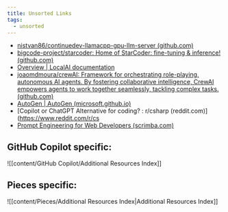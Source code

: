 ```yaml
---
title: Unsorted Links
tags:
  - unsorted
---
```

- [nistvan86/continuedev-llamacpp-gpu-llm-server (github.com)](https://github.com/nistvan86/continuedev-llamacpp-gpu-llm-server)
- [bigcode-project/starcoder: Home of StarCoder: fine-tuning & inference! (github.com)](https://github.com/bigcode-project/starcoder)
- [Overview | LocalAI documentation](https://localai.io/)
- [joaomdmoura/crewAI: Framework for orchestrating role-playing, autonomous AI agents. By fostering collaborative intelligence, CrewAI empowers agents to work together seamlessly, tackling complex tasks. (github.com)](https://github.com/joaomdmoura/crewAI)
- [AutoGen | AutoGen (microsoft.github.io)](https://microsoft.github.io/autogen/)
- [Copilot or ChatGPT Alternative for coding? : r/csharp (reddit.com)](https://www.reddit.com/r/cs
- [Prompt Engineering for Web Developers (scrimba.com)](https://scrimba.com/learn/promptengineering/)

## GitHub Copilot specific:

![[content/GitHub Copilot/Additional Resources Index]]


## Pieces specific:

![[content/Pieces/Additional Resources Index|Additional Resources Index]]

